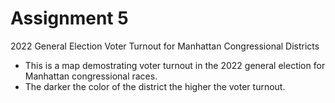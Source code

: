 # Assignment 5
2022 General Election Voter Turnout for Manhattan Congressional Districts

* This is a map demostrating voter turnout in the 2022 general election for Manhattan congressional races.
* The darker the color of the district the higher the voter turnout.

